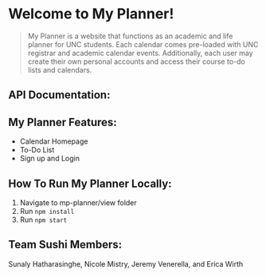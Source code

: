 # Welcome to My Planner!

> My Planner is a website that functions as an academic and life planner for UNC students. Each calendar comes pre-loaded with UNC registrar and academic calendar events. Additionally, each user may create their own personal accounts and access their course to-do lists and calendars.

## API Documentation:

## My Planner Features:
- Calendar Homepage
- To-Do List
- Sign up and Login 

## How To Run My Planner Locally:
1. Navigate to mp-planner/view folder
2. Run `npm install`
3. Run `npm start`

## Team Sushi Members:
Sunaly Hatharasinghe, Nicole Mistry, Jeremy Venerella, and Erica Wirth

